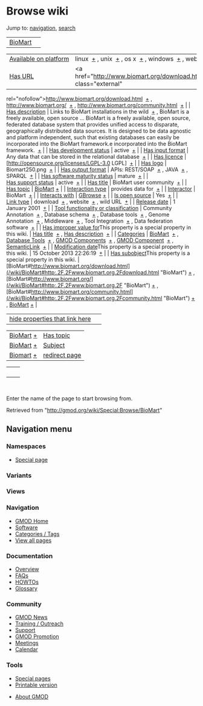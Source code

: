 <div id="mw-page-base" class="noprint">

</div>

<div id="mw-head-base" class="noprint">

</div>

<div id="content" class="mw-body" role="main">

<span id="top"></span>

<div id="mw-js-message" style="display:none;">

</div>



# <span dir="auto">Browse wiki</span>

<div id="bodyContent">

<div id="contentSub">

</div>

<div id="jump-to-nav" class="mw-jump">

Jump to: [navigation](#mw-navigation), [search](#p-search)

</div>

<div id="mw-content-text">

|                                    |     |
|------------------------------------|-----|
| [BioMart](/wiki/BioMart "BioMart") |     |

|  |  |
|----|----|
| [Available on platform](/wiki/Property:Available_on_platform "Property:Available on platform") | <span class="smwb-value">linux  <span class="smwsearch">[+](/wiki/Special:SearchByProperty/Available-20on-20platform/linux "Special:SearchByProperty/Available-20on-20platform/linux")</span></span> , <span class="smwb-value">unix  <span class="smwsearch">[+](/wiki/Special:SearchByProperty/Available-20on-20platform/unix "Special:SearchByProperty/Available-20on-20platform/unix")</span></span> , <span class="smwb-value">os x  <span class="smwsearch">[+](/wiki/Special:SearchByProperty/Available-20on-20platform/os-20x "Special:SearchByProperty/Available-20on-20platform/os-20x")</span></span> , <span class="smwb-value">windows  <span class="smwsearch">[+](/wiki/Special:SearchByProperty/Available-20on-20platform/windows "Special:SearchByProperty/Available-20on-20platform/windows")</span></span> , <span class="smwb-value">web  <span class="smwsearch">[+](/wiki/Special:SearchByProperty/Available-20on-20platform/web "Special:SearchByProperty/Available-20on-20platform/web")</span></span> |
| [Has URL](/wiki/Property:Has_URL "Property:Has URL") | <span class="smwb-value"><a href="http://www.biomart.org/download.html" class="external"
rel="nofollow">http://www.biomart.org/download.html</a>  <span class="smwsearch">[+](/wiki/Special:SearchByProperty/Has-20URL/http:-2F-2Fwww.biomart.org-2Fdownload.html "Special:SearchByProperty/Has-20URL/http:-2F-2Fwww.biomart.org-2Fdownload.html")</span></span> , <span class="smwb-value"><a href="http://www.biomart.org/" class="external"
rel="nofollow">http://www.biomart.org/</a>  <span class="smwsearch">[+](/wiki/Special:SearchByProperty/Has-20URL/http:-2F-2Fwww.biomart.org-2F "Special:SearchByProperty/Has-20URL/http:-2F-2Fwww.biomart.org-2F")</span></span> , <span class="smwb-value"><a href="http://www.biomart.org/community.html" class="external"
rel="nofollow">http://www.biomart.org/community.html</a>  <span class="smwsearch">[+](/wiki/Special:SearchByProperty/Has-20URL/http:-2F-2Fwww.biomart.org-2Fcommunity.html "Special:SearchByProperty/Has-20URL/http:-2F-2Fwww.biomart.org-2Fcommunity.html")</span></span> |
| [Has description](/wiki/Property:Has_description "Property:Has description") | <span class="smwb-value">Links to BioMart installations in the wild  <span class="smwsearch">[+](/wiki/Special:SearchByProperty/Has-20description/Links-20to-20BioMart-20installations-20in-20the-20wild "Special:SearchByProperty/Has-20description/Links-20to-20BioMart-20installations-20in-20the-20wild")</span></span> , <span class="smwb-value">BioMart is a freely available, open source<span class="smw-highlighter" data-type="2" state="persistent" data-title="Information"><span class="smwtext"> … </span><span class="smwttcontent">BioMart is a freely available, open source, federated database system that provides unified access to disparate, geographically distributed data sources. It is designed to be data agnostic and platform independent, such that existing databases can easily be incorporated into the BioMart framework.</span></span>e incorporated into the BioMart framework.  <span class="smwsearch">[+](/wiki/Special:SearchByProperty/Has-20description/BioMart-20is-20a-20freely-20available,-20open-20source,-20federated-20database-20system-20that-20provides-20unified-20access-20to-20disparate,-20geographically-20distributed-20data-20sources.-20It-20is-20designed-20to-20be-20data-20agnostic-20and-20platform-20independent,-20such-20that-20existing-20databases-20can-20easily-20be-20incorporated-20into-20the-20BioMart-20framework. "Special:SearchByProperty/Has-20description/BioMart-20is-20a-20freely-20available,-20open-20source,-20federated-20database-20system-20that-20provides-20unified-20access-20to-20disparate,-20geographically-20distributed-20data-20sources.-20It-20is-20designed-20to-20be-20data-20agnostic-20and-20platform-20independent,-20such-20that-20existing-20databases-20can-20easily-20be-20incorporated-20into-20the-20BioMart-20framework.")</span></span> |
| [Has development status](/wiki/Property:Has_development_status "Property:Has development status") | <span class="smwb-value">active  <span class="smwsearch">[+](/wiki/Special:SearchByProperty/Has-20development-20status/active "Special:SearchByProperty/Has-20development-20status/active")</span></span> |
| [Has input format](/wiki/Property:Has_input_format "Property:Has input format") | <span class="smwb-value">Any data that can be stored in the relational database  <span class="smwsearch">[+](/wiki/Special:SearchByProperty/Has-20input-20format/Any-20data-20that-20can-20be-20stored-20in-20the-20relational-20database "Special:SearchByProperty/Has-20input-20format/Any-20data-20that-20can-20be-20stored-20in-20the-20relational-20database")</span></span> |
| [Has licence](/wiki/Property:Has_licence "Property:Has licence") | <span class="smwb-value">\[http://opensource.org/licenses/LGPL-3.0 LGPL\]  <span class="smwsearch">[+](/wiki/Special:SearchByProperty/Has-20licence/-5Bhttp:-2F-2Fopensource.org-2Flicenses-2FLGPL-2D3.0-20LGPL-5D "Special:SearchByProperty/Has-20licence/-5Bhttp:-2F-2Fopensource.org-2Flicenses-2FLGPL-2D3.0-20LGPL-5D")</span></span> |
| [Has logo](/wiki/Property:Has_logo "Property:Has logo") | <span class="smwb-value">Biomart250.png  <span class="smwsearch">[+](/wiki/Special:SearchByProperty/Has-20logo/Biomart250.png "Special:SearchByProperty/Has-20logo/Biomart250.png")</span></span> |
| [Has output format](/wiki/Property:Has_output_format "Property:Has output format") | <span class="smwb-value">APIs: REST/SOAP  <span class="smwsearch">[+](/wiki/Special:SearchByProperty/Has-20output-20format/APIs:-20REST-2FSOAP "Special:SearchByProperty/Has-20output-20format/APIs:-20REST-2FSOAP")</span></span> , <span class="smwb-value">JAVA  <span class="smwsearch">[+](/wiki/Special:SearchByProperty/Has-20output-20format/JAVA "Special:SearchByProperty/Has-20output-20format/JAVA")</span></span> , <span class="smwb-value">SPARQL  <span class="smwsearch">[+](/wiki/Special:SearchByProperty/Has-20output-20format/SPARQL "Special:SearchByProperty/Has-20output-20format/SPARQL")</span></span> |
| [Has software maturity status](/wiki/Property:Has_software_maturity_status "Property:Has software maturity status") | <span class="smwb-value">mature  <span class="smwsearch">[+](/wiki/Special:SearchByProperty/Has-20software-20maturity-20status/mature "Special:SearchByProperty/Has-20software-20maturity-20status/mature")</span></span> |
| [Has support status](/wiki/Property:Has_support_status "Property:Has support status") | <span class="smwb-value">active  <span class="smwsearch">[+](/wiki/Special:SearchByProperty/Has-20support-20status/active "Special:SearchByProperty/Has-20support-20status/active")</span></span> |
| [Has title](/wiki/Property:Has_title "Property:Has title") | <span class="smwb-value">BioMart user community  <span class="smwsearch">[+](/wiki/Special:SearchByProperty/Has-20title/BioMart-20user-20community "Special:SearchByProperty/Has-20title/BioMart-20user-20community")</span></span> |
| [Has topic](/wiki/Property:Has_topic "Property:Has topic") | <span class="smwb-value">[BioMart](/wiki/BioMart "BioMart") <span class="smwbrowse">[+](/wiki/Special:Browse/BioMart "Special:Browse/BioMart")</span></span> |
| [Interaction type](/wiki/Property:Interaction_type "Property:Interaction type") | <span class="smwb-value">provides data for  <span class="smwsearch">[+](/wiki/Special:SearchByProperty/Interaction-20type/provides-20data-20for "Special:SearchByProperty/Interaction-20type/provides-20data-20for")</span></span> |
| <a
href="/mediawiki/index.php?title=Property:Interactor&amp;action=edit&amp;redlink=1"
class="new"
title="Property:Interactor (page does not exist)">Interactor</a> | <span class="smwb-value">BioMart  <span class="smwsearch">[+](/wiki/Special:SearchByProperty/Interactor/BioMart "Special:SearchByProperty/Interactor/BioMart")</span></span> |
| [Interacts with](/wiki/Property:Interacts_with "Property:Interacts with") | <span class="smwb-value">[GBrowse](/wiki/GBrowse "GBrowse") <span class="smwbrowse">[+](/wiki/Special:Browse/GBrowse "Special:Browse/GBrowse")</span></span> |
| [Is open source](/wiki/Property:Is_open_source "Property:Is open source") | <span class="smwb-value">Yes  <span class="smwsearch">[+](/wiki/Special:SearchByProperty/Is-20open-20source/Yes "Special:SearchByProperty/Is-20open-20source/Yes")</span></span> |
| [Link type](/wiki/Property:Link_type "Property:Link type") | <span class="smwb-value">download  <span class="smwsearch">[+](/wiki/Special:SearchByProperty/Link-20type/download "Special:SearchByProperty/Link-20type/download")</span></span> , <span class="smwb-value">website  <span class="smwsearch">[+](/wiki/Special:SearchByProperty/Link-20type/website "Special:SearchByProperty/Link-20type/website")</span></span> , <span class="smwb-value">wild URL  <span class="smwsearch">[+](/wiki/Special:SearchByProperty/Link-20type/wild-20URL "Special:SearchByProperty/Link-20type/wild-20URL")</span></span> |
| [Release date](/wiki/Property:Release_date "Property:Release date") | <span class="smwb-value">1 January 2001  <span class="smwsearch">[+](/wiki/Special:SearchByProperty/Release-20date/1-20January-202001 "Special:SearchByProperty/Release-20date/1-20January-202001")</span></span> |
| [Tool functionality or classification](/wiki/Property:Tool_functionality_or_classification "Property:Tool functionality or classification") | <span class="smwb-value">Community Annotation  <span class="smwsearch">[+](/wiki/Special:SearchByProperty/Tool-20functionality-20or-20classification/Community-20Annotation "Special:SearchByProperty/Tool-20functionality-20or-20classification/Community-20Annotation")</span></span> , <span class="smwb-value">Database schema  <span class="smwsearch">[+](/wiki/Special:SearchByProperty/Tool-20functionality-20or-20classification/Database-20schema "Special:SearchByProperty/Tool-20functionality-20or-20classification/Database-20schema")</span></span> , <span class="smwb-value">Database tools  <span class="smwsearch">[+](/wiki/Special:SearchByProperty/Tool-20functionality-20or-20classification/Database-20tools "Special:SearchByProperty/Tool-20functionality-20or-20classification/Database-20tools")</span></span> , <span class="smwb-value">Genome Annotation  <span class="smwsearch">[+](/wiki/Special:SearchByProperty/Tool-20functionality-20or-20classification/Genome-20Annotation "Special:SearchByProperty/Tool-20functionality-20or-20classification/Genome-20Annotation")</span></span> , <span class="smwb-value">Middleware  <span class="smwsearch">[+](/wiki/Special:SearchByProperty/Tool-20functionality-20or-20classification/Middleware "Special:SearchByProperty/Tool-20functionality-20or-20classification/Middleware")</span></span> , <span class="smwb-value">Tool Integration  <span class="smwsearch">[+](/wiki/Special:SearchByProperty/Tool-20functionality-20or-20classification/Tool-20Integration "Special:SearchByProperty/Tool-20functionality-20or-20classification/Tool-20Integration")</span></span> , <span class="smwb-value">Data federation software  <span class="smwsearch">[+](/wiki/Special:SearchByProperty/Tool-20functionality-20or-20classification/Data-20federation-20software "Special:SearchByProperty/Tool-20functionality-20or-20classification/Data-20federation-20software")</span></span> |
| <span class="smw-highlighter" data-type="1" state="inline" data-title="Property"><span class="smwbuiltin">[Has improper value for](/wiki/Property:Has_improper_value_for "Property:Has improper value for")</span><span class="smwttcontent">This property is a special property in this wiki.</span></span> | <span class="smwb-value">[Has title](/wiki/Property:Has_title "Property:Has title")  <span class="smwsearch">[+](/wiki/Special:SearchByProperty/Has-20improper-20value-20for/Has-20title "Special:SearchByProperty/Has-20improper-20value-20for/Has-20title")</span></span> , <span class="smwb-value">[Has description](/wiki/Property:Has_description "Property:Has description")  <span class="smwsearch">[+](/wiki/Special:SearchByProperty/Has-20improper-20value-20for/Has-20description "Special:SearchByProperty/Has-20improper-20value-20for/Has-20description")</span></span> |
| [Categories](/wiki/Special:Categories "Special:Categories") | <span class="smwb-value">[BioMart](/wiki/Category:BioMart "Category:BioMart")  <span class="smwsearch">[+](/wiki/Special:SearchByProperty/BioMart "Special:SearchByProperty/BioMart")</span></span> , <span class="smwb-value">[Database Tools](/wiki/Category:Database_Tools "Category:Database Tools")  <span class="smwsearch">[+](/wiki/Special:SearchByProperty/Database-20Tools "Special:SearchByProperty/Database-20Tools")</span></span> , <span class="smwb-value">[GMOD Components](/wiki/Category:GMOD_Components "Category:GMOD Components")  <span class="smwsearch">[+](/wiki/Special:SearchByProperty/GMOD-20Components "Special:SearchByProperty/GMOD-20Components")</span></span> , <span class="smwb-value">[GMOD Component](/wiki/Category:GMOD_Component "Category:GMOD Component")  <span class="smwsearch">[+](/wiki/Special:SearchByProperty/GMOD-20Component "Special:SearchByProperty/GMOD-20Component")</span></span> , <span class="smwb-value"><a
href="/mediawiki/index.php?title=Category:SemanticLink&amp;action=edit&amp;redlink=1"
class="new"
title="Category:SemanticLink (page does not exist)">SemanticLink</a>  <span class="smwsearch">[+](/wiki/Special:SearchByProperty/SemanticLink "Special:SearchByProperty/SemanticLink")</span></span> |
| <span class="smw-highlighter" data-type="1" state="inline" data-title="Property"><span class="smwbuiltin">[Modification date](/wiki/Property:Modification_date "Property:Modification date")</span><span class="smwttcontent">This property is a special property in this wiki.</span></span> | <span class="smwb-value">15 October 2013 22:26:19  <span class="smwsearch">[+](/wiki/Special:SearchByProperty/Modification-20date/15-20October-202013-2022:26:19 "Special:SearchByProperty/Modification-20date/15-20October-202013-2022:26:19")</span></span> |
| <span class="smw-highlighter" data-type="1" state="inline" data-title="Property"><span class="smwbuiltin">[Has subobject](/wiki/Property:Has_subobject "Property:Has subobject")</span><span class="smwttcontent">This property is a special property in this wiki.</span></span> | <span class="smwb-value">[BioMart#http://www.biomart.org/download.html](/wiki/BioMart#http:.2F.2Fwww.biomart.org.2Fdownload.html "BioMart") <span class="smwbrowse">[+](/wiki/Special:Browse/BioMart-23http:-2F-2Fwww.biomart.org-2Fdownload.html "Special:Browse/BioMart-23http:-2F-2Fwww.biomart.org-2Fdownload.html")</span></span> , <span class="smwb-value">[BioMart#http://www.biomart.org/](/wiki/BioMart#http:.2F.2Fwww.biomart.org.2F "BioMart") <span class="smwbrowse">[+](/wiki/Special:Browse/BioMart-23http:-2F-2Fwww.biomart.org-2F "Special:Browse/BioMart-23http:-2F-2Fwww.biomart.org-2F")</span></span> , <span class="smwb-value">[BioMart#http://www.biomart.org/community.html](/wiki/BioMart#http:.2F.2Fwww.biomart.org.2Fcommunity.html "BioMart") <span class="smwbrowse">[+](/wiki/Special:Browse/BioMart-23http:-2F-2Fwww.biomart.org-2Fcommunity.html "Special:Browse/BioMart-23http:-2F-2Fwww.biomart.org-2Fcommunity.html")</span></span> , <span class="smwb-value">[BioMart](/wiki/BioMart#_cf37be6ad46064a27af652ecc850193c "BioMart") <span class="smwbrowse">[+](/wiki/Special:Browse/BioMart-23_cf37be6ad46064a27af652ecc850193c "Special:Browse/BioMart-23 cf37be6ad46064a27af652ecc850193c")</span></span> |

<span id="smw_browse_incoming"></span>

|  |  |
|----|----|
| [hide properties that link here](/mediawiki/index.php?title=Special:Browse&offset=0&dir=out&article=BioMart)  |  |

|  |  |
|----|----|
| <span class="smwb-ivalue">[BioMart](/wiki/BioMart "BioMart") <span class="smwbrowse">[+](/wiki/Special:Browse/BioMart "Special:Browse/BioMart")</span></span> | [Has topic](/wiki/Property:Has_topic "Property:Has topic") |
| <span class="smwb-ivalue">[BioMart](/wiki/BioMart#_cf37be6ad46064a27af652ecc850193c "BioMart") <span class="smwbrowse">[+](/wiki/Special:Browse/BioMart-23_cf37be6ad46064a27af652ecc850193c "Special:Browse/BioMart-23 cf37be6ad46064a27af652ecc850193c")</span></span> | [Subject](/wiki/Property:Subject "Property:Subject") |
| <span class="smwb-ivalue"><a href="/wiki/Biomart" class="mw-redirect" title="Biomart">Biomart</a> <span class="smwbrowse">[+](/wiki/Special:Browse/Biomart "Special:Browse/Biomart")</span></span> | [redirect page](/wiki/Special:ListRedirects "Special:ListRedirects") |

|     |     |
|-----|-----|
|     |     |

 

Enter the name of the page to start browsing from.  

</div>

<div class="printfooter">

Retrieved from "<http://gmod.org/wiki/Special:Browse/BioMart>"

</div>

<div id="catlinks" class="catlinks catlinks-allhidden">

</div>

<div class="visualClear">

</div>

</div>

</div>

<div id="mw-navigation">

## Navigation menu

<div id="mw-head">



<div id="left-navigation">

<div id="p-namespaces" class="vectorTabs" role="navigation"
aria-labelledby="p-namespaces-label">

### Namespaces

- <span id="ca-nstab-special">[Special
  page](/wiki/Special:Browse/BioMart "This is a special page, you cannot edit the page itself")</span>

</div>

<div id="p-variants" class="vectorMenu emptyPortlet" role="navigation"
aria-labelledby="p-variants-label">

### 

### Variants[](#)

<div class="menu">

</div>

</div>

</div>

<div id="right-navigation">

<div id="p-views" class="vectorTabs emptyPortlet" role="navigation"
aria-labelledby="p-views-label">

### Views

</div>



</div>



</div>

</div>

</div>

<div id="mw-panel">

<div id="p-logo" role="banner">

<a href="/wiki/Main_Page"
style="background-image: url(http://gmod.org/images/GMOD-cogs.png);"
title="Visit the main page"></a>

</div>

<div id="p-Navigation" class="portal" role="navigation"
aria-labelledby="p-Navigation-label">

### Navigation

<div class="body">

- <span id="n-GMOD-Home">[GMOD Home](/wiki/Main_Page)</span>
- <span id="n-Software">[Software](/wiki/GMOD_Components)</span>
- <span id="n-Categories-.2F-Tags">[Categories /
  Tags](/wiki/Categories)</span>
- <span id="n-View-all-pages">[View all
  pages](/wiki/Special:AllPages)</span>

</div>

</div>

<div id="p-Documentation" class="portal" role="navigation"
aria-labelledby="p-Documentation-label">

### Documentation

<div class="body">

- <span id="n-Overview">[Overview](/wiki/Overview)</span>
- <span id="n-FAQs">[FAQs](/wiki/Category:FAQ)</span>
- <span id="n-HOWTOs">[HOWTOs](/wiki/Category:HOWTO)</span>
- <span id="n-Glossary">[Glossary](/wiki/Glossary)</span>

</div>

</div>

<div id="p-Community" class="portal" role="navigation"
aria-labelledby="p-Community-label">

### Community

<div class="body">

- <span id="n-GMOD-News">[GMOD News](/wiki/GMOD_News)</span>
- <span id="n-Training-.2F-Outreach">[Training /
  Outreach](/wiki/Training_and_Outreach)</span>
- <span id="n-Support">[Support](/wiki/Support)</span>
- <span id="n-GMOD-Promotion">[GMOD
  Promotion](/wiki/GMOD_Promotion)</span>
- <span id="n-Meetings">[Meetings](/wiki/Meetings)</span>
- <span id="n-Calendar">[Calendar](/wiki/Calendar)</span>

</div>

</div>

<div id="p-tb" class="portal" role="navigation"
aria-labelledby="p-tb-label">

### Tools

<div class="body">

- <span id="t-specialpages"><a href="/wiki/Special:SpecialPages" accesskey="q"
  title="A list of all special pages [q]">Special pages</a></span>
- <span id="t-print"><a
  href="/mediawiki/index.php?title=Special:Browse/BioMart&amp;printable=yes"
  rel="alternate" accesskey="p"
  title="Printable version of this page [p]">Printable version</a></span>

</div>

</div>

</div>

</div>

<div id="footer" role="contentinfo">

- <span id="footer-places-about">[About
  GMOD](/wiki/GMOD:About "GMOD:About")</span>

<!-- -->






</div>
